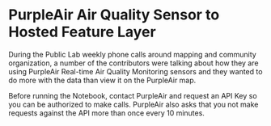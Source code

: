 # PurpleAir Air Quality Sensor to Hosted Feature Layer

During the Public Lab weekly phone calls around mapping and community organization, a number of the contributors were talking about how they are using PurpleAir Real-time Air Quality Monitoring sensors and they wanted to do more with the data than view it on the PurpleAir map.

Before running the Notebook, contact PurpleAir and request an API Key so you can be authorized to make calls. PurpleAir also asks that you not make requests against the API more than once every 10 minutes.
